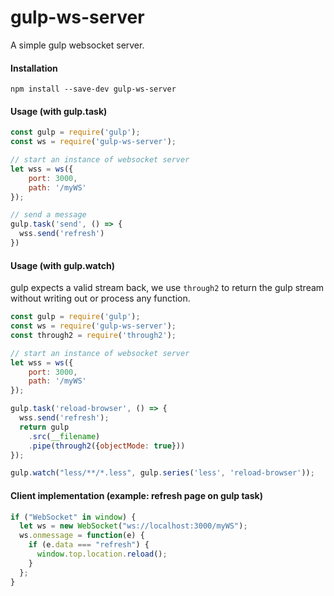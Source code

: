 # gulp-ws-server
A simple gulp websocket server.

#### Installation
```$xslt
npm install --save-dev gulp-ws-server
```

#### Usage (with gulp.task)
```js
const gulp = require('gulp');
const ws = require('gulp-ws-server');

// start an instance of websocket server
let wss = ws({
    port: 3000,
    path: '/myWS'
});

// send a message
gulp.task('send', () => {
  wss.send('refresh')
})
```

#### Usage (with gulp.watch)
gulp expects a valid stream back, we use `through2` to return the gulp stream without writing out or process any function.
```js
const gulp = require('gulp');
const ws = require('gulp-ws-server');
const through2 = require('through2');

// start an instance of websocket server
let wss = ws({
    port: 3000,
    path: '/myWS'
});

gulp.task('reload-browser', () => {
  wss.send('refresh');
  return gulp
    .src(__filename)
    .pipe(through2({objectMode: true}))
});

gulp.watch("less/**/*.less", gulp.series('less', 'reload-browser'));

```
#### Client implementation (example: refresh page on gulp task)
```js
if ("WebSocket" in window) {
  let ws = new WebSocket("ws://localhost:3000/myWS");
  ws.onmessage = function(e) {
    if (e.data === "refresh") {
      window.top.location.reload();
    }
  };
}
```
